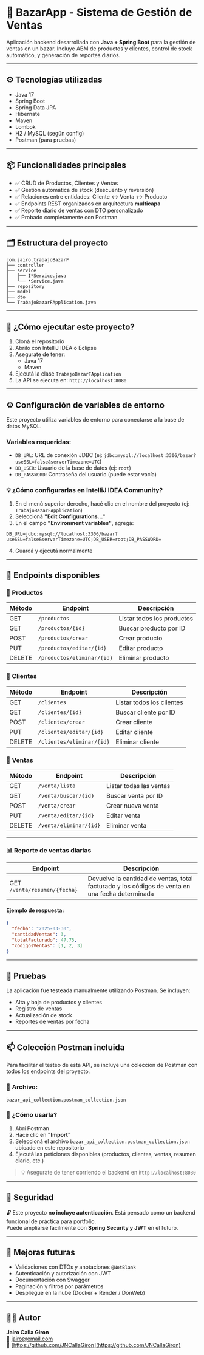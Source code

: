 # 🛒 BazarApp - Sistema de Gestión de Ventas

Aplicación backend desarrollada con **Java + Spring Boot** para la gestión de ventas en un bazar. Incluye ABM de productos y clientes, control de stock automático, y generación de reportes diarios.

---

## ⚙️ Tecnologías utilizadas

- Java 17  
- Spring Boot  
- Spring Data JPA  
- Hibernate  
- Maven  
- Lombok  
- H2 / MySQL (según config)  
- Postman (para pruebas)  

---

## 📦 Funcionalidades principales

- ✅ CRUD de Productos, Clientes y Ventas  
- ✅ Gestión automática de stock (descuento y reversión)  
- ✅ Relaciones entre entidades: Cliente ↔️ Venta ↔️ Producto  
- ✅ Endpoints REST organizados en arquitectura **multicapa**  
- ✅ Reporte diario de ventas con DTO personalizado  
- ✅ Probado completamente con Postman  

---

## 🗂️ Estructura del proyecto

```
com.jairo.trabajoBazarF
├── controller
├── service
│   ├── I*Service.java
│   └── *Service.java
├── repository
├── model
├── dto
└── TrabajoBazarFApplication.java
```

---

## 🚀 ¿Cómo ejecutar este proyecto?

1. Cloná el repositorio  
2. Abrilo con IntelliJ IDEA o Eclipse  
3. Asegurate de tener:
   - Java 17
   - Maven  
4. Ejecutá la clase `TrabajoBazarFApplication`  
5. La API se ejecuta en: `http://localhost:8080`  

---

## ⚙️ Configuración de variables de entorno

Este proyecto utiliza variables de entorno para conectarse a la base de datos MySQL.

### Variables requeridas:

- `DB_URL`: URL de conexión JDBC (ej: `jdbc:mysql://localhost:3306/bazar?useSSL=false&serverTimezone=UTC`)
- `DB_USER`: Usuario de la base de datos (ej: `root`)
- `DB_PASSWORD`: Contraseña del usuario (puede estar vacía)

### 💡 ¿Cómo configurarlas en IntelliJ IDEA Community?

1. En el menú superior derecho, hacé clic en el nombre del proyecto (ej: `TrabajoBazarFApplication`)
2. Seleccioná **"Edit Configurations..."**
3. En el campo **"Environment variables"**, agregá:

```
DB_URL=jdbc:mysql://localhost:3306/bazar?useSSL=false&serverTimezone=UTC;DB_USER=root;DB_PASSWORD=
```

4. Guardá y ejecutá normalmente

---

## 🔁 Endpoints disponibles

### 📁 Productos

| Método | Endpoint | Descripción |
|--------|----------|-------------|
| GET    | `/productos` | Listar todos los productos |
| GET    | `/productos/{id}` | Buscar producto por ID |
| POST   | `/productos/crear` | Crear producto |
| PUT    | `/productos/editar/{id}` | Editar producto |
| DELETE | `/productos/eliminar/{id}` | Eliminar producto |

### 👤 Clientes

| Método | Endpoint | Descripción |
|--------|----------|-------------|
| GET    | `/clientes` | Listar todos los clientes |
| GET    | `/clientes/{id}` | Buscar cliente por ID |
| POST   | `/clientes/crear` | Crear cliente |
| PUT    | `/clientes/editar/{id}` | Editar cliente |
| DELETE | `/clientes/eliminar/{id}` | Eliminar cliente |

### 💸 Ventas

| Método | Endpoint | Descripción |
|--------|----------|-------------|
| GET    | `/venta/lista` | Listar todas las ventas |
| GET    | `/venta/buscar/{id}` | Buscar venta por ID |
| POST   | `/venta/crear` | Crear nueva venta |
| PUT    | `/venta/editar/{id}` | Editar venta |
| DELETE | `/venta/eliminar/{id}` | Eliminar venta |

---

### 📊 Reporte de ventas diarias

| Endpoint | Descripción |
|----------|-------------|
| GET `/venta/resumen/{fecha}` | Devuelve la cantidad de ventas, total facturado y los códigos de venta en una fecha determinada |

#### Ejemplo de respuesta:

```json
{
  "fecha": "2025-03-30",
  "cantidadVentas": 3,
  "totalFacturado": 47.75,
  "codigosVentas": [1, 2, 3]
}
```

---

## 🧪 Pruebas

La aplicación fue testeada manualmente utilizando Postman. Se incluyen:

- Alta y baja de productos y clientes  
- Registro de ventas  
- Actualización de stock  
- Reportes de ventas por fecha  

---

## 📫 Colección Postman incluida

Para facilitar el testeo de esta API, se incluye una colección de Postman con todos los endpoints del proyecto.

### 📁 Archivo:
`bazar_api_collection.postman_collection.json`

### 🧪 ¿Cómo usarla?

1. Abrí Postman  
2. Hacé clic en **"Import"**  
3. Seleccioná el archivo `bazar_api_collection.postman_collection.json` ubicado en este repositorio  
4. Ejecutá las peticiones disponibles (productos, clientes, ventas, resumen diario, etc.)

> 💡 Asegurate de tener corriendo el backend en `http://localhost:8080`

---

## 🔐 Seguridad

🔓 Este proyecto **no incluye autenticación**. Está pensado como un backend funcional de práctica para portfolio.  
Puede ampliarse fácilmente con **Spring Security y JWT** en el futuro.

---

## 🧠 Mejoras futuras

- Validaciones con DTOs y anotaciones `@NotBlank`  
- Autenticación y autorización con JWT  
- Documentación con Swagger  
- Paginación y filtros por parámetros  
- Despliegue en la nube (Docker + Render / DonWeb)  

---

## 👨‍💻 Autor

**Jairo Calla Giron**  
📧 jairo@email.com  
🔗 [https://github.com/JNCallaGiron](https://github.com/JNCallaGiron)


